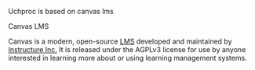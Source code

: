 Uchproc is based on canvas lms

Canvas LMS

Canvas is a modern, open-source [LMS](https://en.wikipedia.org/wiki/Learning_management_system)
developed and maintained by [Instructure Inc.](https://www.instructure.com/) It is released under the
AGPLv3 license for use by anyone interested in learning more about or using
learning management systems.


